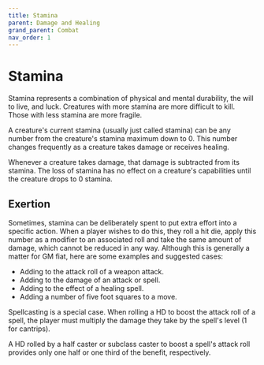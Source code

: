 ```yaml
---
title: Stamina
parent: Damage and Healing
grand_parent: Combat
nav_order: 1
---
```


# Stamina
Stamina represents a combination of physical and mental durability, the will to live, and luck. Creatures with more stamina are more difficult to kill. Those with less stamina are more fragile.

A creature's current stamina (usually just called stamina) can be any number from the creature's stamina maximum down to 0. This number changes frequently as a creature takes damage or receives healing.

Whenever a creature takes damage, that damage is subtracted from its stamina. The loss of stamina has no effect on a creature's capabilities until the creature drops to 0 stamina.

## Exertion
Sometimes, stamina can be deliberately spent to put extra effort into a specific action. When a player wishes to do this, they roll a hit die, apply this number as a modifier to an associated roll and take the same amount of damage, which cannot be reduced in any way. Although this is generally a matter for GM fiat, here are some examples and suggested cases:
* Adding to the attack roll of a weapon attack.
* Adding to the damage of an attack or spell.
* Adding to the effect of a healing spell.
* Adding a number of five foot squares to a move.

Spellcasting is a special case. When rolling a HD to boost the attack roll of a spell, the player must multiply the damage they take by the spell's level (1 for cantrips).

A HD rolled by a half caster or subclass caster to boost a spell's attack roll provides only one half or one third of the benefit, respectively.

